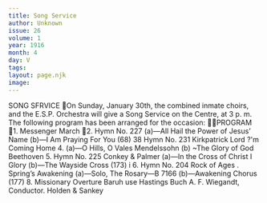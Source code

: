```yaml
---
title: Song Service
author: Unknown
issue: 26
volume: 1
year: 1916
month: 4
day: V
tags:
layout: page.njk
image:
---
```

SONG SFRVICE On Sunday, January 30th, the combined inmate choirs, and the E.S.P. Orchestra will give a Song Service on the Centre, at 3 p. m. The following program has been arranged for the occasion: PROGRAM 1. Messenger March 2. Hymn No. 227 (a)—All Hail the Power of Jesus’ Name (b)—I Am Praying For You (68) 38 Hymn No. 231 Kirkpatrick Lord ?'m Coming Home 4. (a)—O Hills, O Vales Mendelssohn (b) ~The Glory of God Beethoven 5. Hymn No. 225 Conkey & Palmer (a)—In the Cross of Christ I Glory (b)—The Wayside Cross (173) i 6. Hymn No. 204 Rock of Ages . Spring’s Awakening (a)—Solo, The Rosary—B 7166 (b)—Awakening Chorus (177) 8. Missionary Overture Baruh use Hastings  Buch A. F. Wiegandt, Conductor. Holden & Sankey
